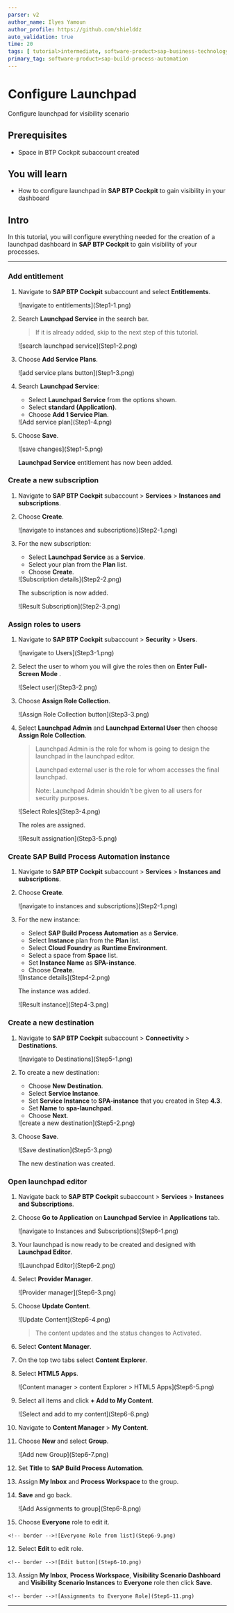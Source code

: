 ```yaml
---
parser: v2
author_name: Ilyes Yamoun
author_profile: https://github.com/shielddz
auto_validation: true
time: 20
tags: [ tutorial>intermediate, software-product>sap-business-technology-platform, tutorial>free-tier]
primary_tag: software-product>sap-build-process-automation
---
```


# Configure Launchpad
<!-- description --> Configure launchpad for visibility scenario

## Prerequisites
 - Space in BTP Cockpit subaccount created

## You will learn
  - How to configure launchpad in **SAP BTP Cockpit** to gain visibility in your dashboard

## Intro
In this tutorial, you will configure everything needed for the creation of a launchpad dashboard in **SAP BTP Cockpit** to gain visibility of your processes.

---

### Add entitlement

1.  Navigate to **SAP BTP Cockpit** subaccount and select **Entitlements**.

    <!-- border -->![navigate to entitlements](Step1-1.png)

2.  Search **Launchpad Service** in the search bar.
    > If it is already added, skip to the next step of this tutorial.

    <!-- border -->![search launchpad service](Step1-2.png)

3.  Choose **Add Service Plans**.

    <!-- border -->![add service plans button](Step1-3.png)

4.  Search **Launchpad Service**:
    - Select **Launchpad Service** from the options shown.
    - Select **standard (Application)**.
    - Choose **Add 1 Service Plan**.

    <!-- border -->![Add service plan](Step1-4.png)

5.  Choose **Save**.

    <!-- border -->![save changes](Step1-5.png)

    **Launchpad Service** entitlement has now been added.


### Create a new subscription

1.  Navigate to **SAP BTP Cockpit** subaccount > **Services** > **Instances and subscriptions**.

2.  Choose **Create**.

    <!-- border -->![navigate to instances and subscriptions](Step2-1.png)

3.  For the new subscription:
    -  Select **Launchpad Service** as a **Service**.
    -  Select your plan from the **Plan** list.
    -  Choose **Create**.
    <!-- border -->![Subscription details](Step2-2.png)

    The subscription is now added.

    <!-- border -->![Result Subscription](Step2-3.png)



### Assign roles to users

1.  Navigate to **SAP BTP Cockpit** subaccount > **Security** > **Users**.

    <!-- border -->![navigate to Users](Step3-1.png)

2.  Select the user to whom you will give the roles then on **Enter Full-Screen Mode** .

    <!-- border -->![Select user](Step3-2.png)

3.  Choose **Assign Role Collection**.

    <!-- border -->![Assign Role Collection button](Step3-3.png)

4.  Select **Launchpad Admin** and **Launchpad External User** then choose **Assign Role Collection**.

    > Launchpad Admin is the role for whom is going to design the launchpad in the launchpad editor.
    >
    > Launchpad external user is the role for whom accesses the final launchpad.
    >
    > Note: Launchpad Admin shouldn't be given to all users for security purposes.

    <!-- border -->![Select Roles](Step3-4.png)

    The roles are assigned.

    <!-- border -->![Result assignation](Step3-5.png)



### Create SAP Build Process Automation instance

1.  Navigate to **SAP BTP Cockpit** subaccount > **Services** > **Instances and subscriptions**.

2.  Choose **Create**.

    <!-- border -->![navigate to instances and subscriptions](Step2-1.png)

3.  For the new instance:
    -  Select **SAP Build Process Automation** as a **Service**.
    -  Select **Instance** plan from the **Plan** list.
    -  Select **Cloud Foundry** as **Runtime Environment**.
    -  Select a space from **Space** list.
    -  Set **Instance Name** as **SPA-instance**.
    -  Choose **Create**.

    <!-- border -->![Instance details](Step4-2.png)

    The instance was added.

    <!-- border -->![Result instance](Step4-3.png)



### Create a new destination

1.  Navigate to **SAP BTP Cockpit** subaccount > **Connectivity** > **Destinations**.

    <!-- border -->![navigate to Destinations](Step5-1.png)

2.  To create a new destination:
    -  Choose **New Destination**.
    -  Select **Service Instance**.
    -  Set **Service Instance** to **SPA-instance** that you created in Step **4.3**.
    -  Set **Name** to **spa-launchpad**.
    -  Choose **Next**.

    <!-- border -->![create a new destination](Step5-2.png)

3.  Choose **Save**.

    <!-- border -->![Save destination](Step5-3.png)

    The new destination was created.


### Open launchpad editor

1.  Navigate back to **SAP BTP Cockpit** subaccount > **Services** > **Instances and Subscriptions**.

2.  Choose **Go to Application** on **Launchpad Service** in **Applications** tab.

    <!-- border -->![navigate to Instances and Subscriptions](Step6-1.png)

3. Your launchpad is now ready to be created and designed with **Launchpad Editor**.

    <!-- border -->![Launchpad Editor](Step6-2.png)

1.  Select **Provider Manager**.

    <!-- border -->![Provider manager](Step6-3.png)

2.  Choose **Update Content**.

    <!-- border -->![Update Content](Step6-4.png)

    > The content updates and the status changes to Activated.

3.  Select **Content Manager**.

4.  On the top two tabs select **Content Explorer**.

4.  Select **HTML5 Apps**.

    <!-- border -->![Content manager > content Explorer > HTML5 Apps](Step6-5.png)

5.  Select all items and click **+ Add to My Content**.

    <!-- border -->![Select and add to my content](Step6-6.png)

6.  Navigate to **Content Manager** > **My Content**.

7.  Choose **New** and select **Group**.

    <!-- border -->![Add new Group](Step6-7.png)

8.  Set **Title** to **SAP Build Process Automation**.

9.  Assign **My Inbox** and **Process Workspace** to the group.

10. **Save** and go back.

    <!-- border -->![Add Assignments to group](Step6-8.png)

11.  Choose **Everyone** role to edit it.

    <!-- border -->![Everyone Role from list](Step6-9.png)

12.  Select **Edit** to edit role.

    <!-- border -->![Edit button](Step6-10.png)

13.  Assign **My Inbox**, **Process Workspace**, **Visibility Scenario Dashboard** and **Visibility Scenario Instances** to **Everyone** role then click **Save**.

    <!-- border -->![Assignments to Everyone Role](Step6-11.png)


---
